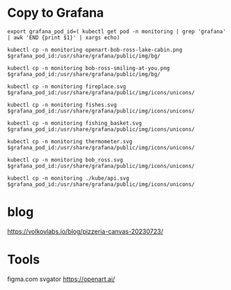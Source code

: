 # Copy to Grafana

`export grafana_pod_id=( kubectl get pod -n monitoring | grep 'grafana' | awk 'END {print $1}' | xargs echo)`

`kubectl cp -n monitoring openart-bob-ross-lake-cabin.png $grafana_pod_id:/usr/share/grafana/public/img/bg/`

`kubectl cp -n monitoring bob-ross-smiling-at-you.png $grafana_pod_id:/usr/share/grafana/public/img/bg/`

`kubectl cp -n monitoring fireplace.svg $grafana_pod_id:/usr/share/grafana/public/img/icons/unicons/`

`kubectl cp -n monitoring fishes.svg $grafana_pod_id:/usr/share/grafana/public/img/icons/unicons/`

`kubectl cp -n monitoring fishing_basket.svg $grafana_pod_id:/usr/share/grafana/public/img/icons/unicons/`

`kubectl cp -n monitoring thermometer.svg $grafana_pod_id:/usr/share/grafana/public/img/icons/unicons/`

`kubectl cp -n monitoring bob_ross.svg $grafana_pod_id:/usr/share/grafana/public/img/icons/unicons/`

`kubectl cp -n monitoring ./kube/api.svg $grafana_pod_id:/usr/share/grafana/public/img/icons/unicons/`


# blog

https://volkovlabs.io/blog/pizzeria-canvas-20230723/

# Tools

figma.com
svgator
https://openart.ai/


